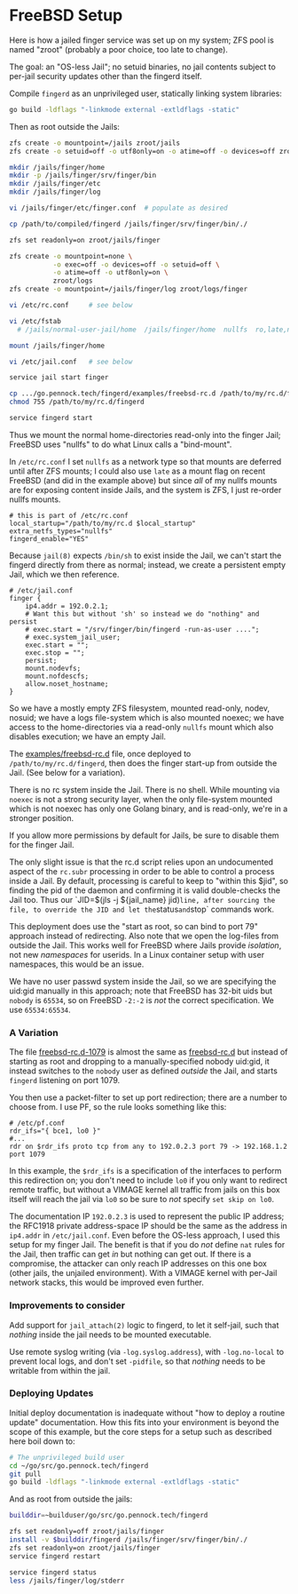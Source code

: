 FreeBSD Setup
=============

Here is how a jailed finger service was set up on my system; ZFS pool is named
"zroot" (probably a poor choice, too late to change).

The goal: an "OS-less Jail"; no setuid binaries, no jail contents subject to
per-jail security updates other than the fingerd itself.

Compile `fingerd` as an unprivileged user, statically linking system
libraries:

```sh
go build -ldflags "-linkmode external -extldflags -static"
```

Then as root outside the Jails:

```sh
zfs create -o mountpoint=/jails zroot/jails
zfs create -o setuid=off -o utf8only=on -o atime=off -o devices=off zroot/jails/finger

mkdir /jails/finger/home
mkdir -p /jails/finger/srv/finger/bin
mkdir /jails/finger/etc
mkdir /jails/finger/log

vi /jails/finger/etc/finger.conf  # populate as desired

cp /path/to/compiled/fingerd /jails/finger/srv/finger/bin/./

zfs set readonly=on zroot/jails/finger

zfs create -o mountpoint=none \
           -o exec=off -o devices=off -o setuid=off \
           -o atime=off -o utf8only=on \
           zroot/logs
zfs create -o mountpoint=/jails/finger/log zroot/logs/finger

vi /etc/rc.conf     # see below

vi /etc/fstab
  # /jails/normal-user-jail/home  /jails/finger/home  nullfs  ro,late,noatime,noexec,nosuid  0  0

mount /jails/finger/home

vi /etc/jail.conf   # see below

service jail start finger

cp .../go.pennock.tech/fingerd/examples/freebsd-rc.d /path/to/my/rc.d/fingerd
chmod 755 /path/to/my/rc.d/fingerd

service fingerd start
```

Thus we mount the normal home-directories read-only into the finger Jail;
FreeBSD uses "nullfs" to do what Linux calls a "bind-mount".

In `/etc/rc.conf` I set `nullfs` as a network type so that mounts are deferred
until after ZFS mounts; I could also use `late` as a mount flag on recent
FreeBSD (and did in the example above) but since _all_ of my nullfs mounts are
for exposing content inside Jails, and the system is ZFS, I just re-order
nullfs mounts.


```
# this is part of /etc/rc.conf
local_startup="/path/to/my/rc.d $local_startup"
extra_netfs_types="nullfs"
fingerd_enable="YES"
```

Because `jail(8)` expects `/bin/sh` to exist inside the Jail, we can't start
the fingerd directly from there as normal; instead, we create a persistent
empty Jail, which we then reference.

```
# /etc/jail.conf
finger {
	ip4.addr = 192.0.2.1;
	# Want this but without 'sh' so instead we do "nothing" and persist
	# exec.start = "/srv/finger/bin/fingerd -run-as-user ....";
	# exec.system_jail_user;
	exec.start = "";
	exec.stop = "";
	persist;
	mount.nodevfs;
	mount.nofdescfs;
	allow.noset_hostname;
}
```

So we have a mostly empty ZFS filesystem, mounted read-only, nodev, nosuid;
we have a logs file-system which is also mounted noexec; we have access to
the home-directories via a read-only `nullfs` mount which also disables
execution; we have an empty Jail.

The [examples/freebsd-rc.d](./freebsd-rc.d) file, once deployed to
`/path/to/my/rc.d/fingerd`, then does the finger start-up from outside the
Jail.  (See below for a variation).

There is no rc system inside the Jail.  There is no shell.  While mounting via
`noexec` is not a strong security layer, when the only file-system mounted
which is not noexec has only one Golang binary, and is read-only, we're in a
stronger position.

If you allow more permissions by default for Jails, be sure to disable them
for the finger Jail.

The only slight issue is that the rc.d script relies upon an undocumented
aspect of the `rc.subr` processing in order to be able to control a process
inside a Jail.  By default, processing is careful to keep to "within this
$jid", so finding the pid of the daemon and confirming it is valid
double-checks the Jail too.  Thus our `JID=$(jls -j ${jail_name} jid)` line,
after sourcing the file, to override the JID and let the `status` and `stop`
commands work.

This deployment does use the "start as root, so can bind to port 79" approach
instead of redirecting.  Also note that we open the log-files from outside the
Jail.  This works well for FreeBSD where Jails provide _isolation_, not new
_namespaces_ for userids.  In a Linux container setup with user namespaces,
this would be an issue.

We have no user passwd system inside the Jail, so we are specifying the
uid:gid manually in this approach; note that FreeBSD has 32-bit uids but
`nobody` is `65534`, so on FreeBSD `-2:-2` is _not_ the correct specification.
We use `65534:65534`.

### A Variation

The file [freebsd-rc.d-1079](./freebsd-rc.d-1079) is almost the same as
[freebsd-rc.d](./freebsd-rc.d) but instead of starting as root and dropping to
a manually-specified nobody uid:gid, it instead switches to the `nobody` user
as defined _outside_ the Jail, and starts `fingerd` listening on port 1079.

You then use a packet-filter to set up port redirection; there are a number to
choose from.  I use PF, so the rule looks something like this:

```
# /etc/pf.conf
rdr_ifs="{ bce1, lo0 }"
#...
rdr on $rdr_ifs proto tcp from any to 192.0.2.3 port 79 -> 192.168.1.2 port 1079
```

In this example, the `$rdr_ifs` is a specification of the interfaces to
perform this redirection on; you don't need to include `lo0` if you only want to
redirect remote traffic, but without a VIMAGE kernel all traffic from jails on
this box itself will reach the jail via `lo0` so be sure to _not_ specify
`set skip on lo0`.

The documentation IP `192.0.2.3` is used to represent the public IP address;
the RFC1918 private address-space IP should be the same as the address in
`ip4.addr` in `/etc/jail.conf`.  Even before the OS-less approach, I used this
setup for my finger Jail.  The benefit is that if you do _not_ define `nat`
rules for the Jail, then traffic can get _in_ but nothing can get out.  If
there is a compromise, the attacker can only reach IP addresses on this one
box (other jails, the unjailed environment).  With a VIMAGE kernel with
per-Jail network stacks, this would be improved even further.

### Improvements to consider

Add support for `jail_attach(2)` logic to fingerd, to let it self-jail, such
that _nothing_ inside the jail needs to be mounted executable.

Use remote syslog writing (via `-log.syslog.address`), with `-log.no-local` to
prevent local logs, and don't set `-pidfile`, so that _nothing_ needs to be
writable from within the jail.

### Deploying Updates

Initial deploy documentation is inadequate without "how to deploy a routine
update" documentation.  How this fits into your environment is beyond the
scope of this example, but the core steps for a setup such as described here
boil down to:

```sh
# The unprivileged build user
cd ~/go/src/go.pennock.tech/fingerd
git pull
go build -ldflags "-linkmode external -extldflags -static"
```

And as root from outside the jails:

```sh
builddir=~builduser/go/src/go.pennock.tech/fingerd

zfs set readonly=off zroot/jails/finger
install -v $builddir/fingerd /jails/finger/srv/finger/bin/./
zfs set readonly=on zroot/jails/finger
service fingerd restart

service fingerd status
less /jails/finger/log/stderr
```

